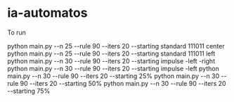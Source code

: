 # ia-automatos

To run

python main.py --n 25 --rule 90 --iters 20 --starting standard 111011 center
python main.py --n 25 --rule 90 --iters 20 --starting standard 111011 left
python main.py --n 30 --rule 90 --iters 20 --starting impulse -left -right
python main.py --n 30 --rule 90 --iters 20 --starting impulse -left
python main.py --n 30 --rule 90 --iters 20 --starting 25%
python main.py --n 30 --rule 90 --iters 20 --starting 50%
python main.py --n 30 --rule 90 --iters 20 --starting 75%
